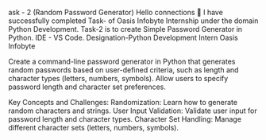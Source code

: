 ask - 2 (Random Password Generator)
Hello connections 👋 I have successfully completed Task- of Oasis Infobyte Internship under the domain Python Development. Task-2 is to create Simple Password Generator in Python. IDE - VS Code. Designation-Python Development Intern Oasis Infobyte

Create a command-line password generator in Python that generates random passwords based on user-defined criteria, such as length and character types (letters, numbers, symbols). Allow users to specify password length and character set preferences.

Key Concepts and Challenges:
Randomization: Learn how to generate random characters and strings.
User Input Validation: Validate user input for password length and character types.
Character Set Handling: Manage different character sets (letters, numbers, symbols).
